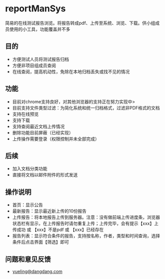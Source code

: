 # reportManSys
简易的在线测试报告浏览。将报告转成pdf、上传至系统、浏览、下载。供小组成员使用的小工具，功能覆盖并不多

## 目的

- 方便测试人员将测试报告归档
- 方便非项目组成员查阅
- 在线查阅，提高机动性，免除在本地归档丢失或找不见的情况

## 功能

- 目前对chrome支持良好，对其他浏览器的支持正在努力实现中>
- 目前支持文件类型过滤：为简化系统和统一归档格式，过滤非PDF格式的文档
- 支持在线预览
- 支持下载
- 支持查阅最近文档上传情况
- 删除功能目前屏蔽（已经实现）
- 上传操作需要登录（权限控制并未全部完成）

## 后续

- 加入文档分类功能
- 直接将文档以邮件附件的形式发送

## 操作说明

- 首页：显示公告
- 最新报告：显示最近新上传的10份报告
- 上传报告：将本地报告上传到服务器。注意：没有做前端上传进度条，浏览器状态栏有显示，在上传报告时请勿重复上传；上传完毕，会有提示【xxx】上传成功 或 【xxx】不是pdf 或 【xxx】已经存在</li>
- 报告列表：显示符合条件的报告，支持按名称，作者，类型和时间查询，选择条件后点击界面【筛选】即可

## 问题和意见反馈

- <a href="yueling@dangdang.com">yueling@dangdang.com</a>

